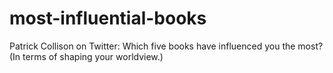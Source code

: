 # most-influential-books
Patrick Collison on Twitter: Which five books have influenced you the most? (In terms of shaping your worldview.)
